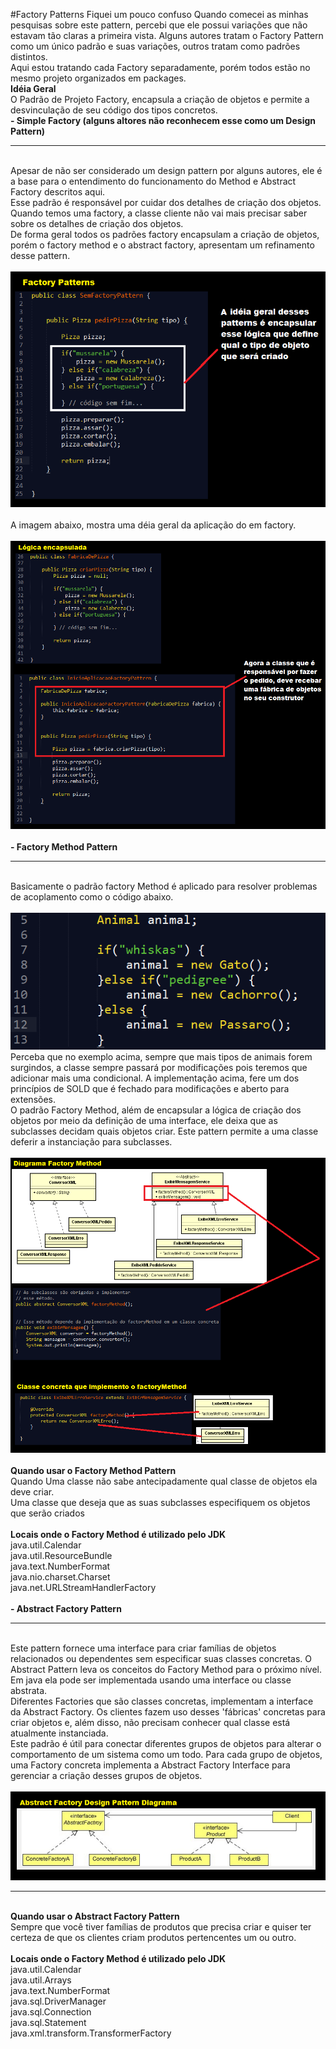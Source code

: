 #Factory Patterns
Fiquei um pouco confuso Quando comecei as minhas pesquisas sobre este pattern, percebi que ele possui variações que não estavam tão claras a primeira vista. Alguns autores tratam o Factory Pattern como um único padrão e suas variações, outros tratam como padrões distintos.
<br/>
Aqui estou tratando cada Factory separadamente, porém todos estão no mesmo projeto organizados em packages.
<br/>
<b>Idéia Geral</b>
<br/>
O Padrão de Projeto Factory, encapsula a criação de objetos e permite a desvinculação de seu código dos tipos concretos.
<br/>
<b> - Simple Factory (alguns altores não reconhecem esse como um Design Pattern) </b>
<br/><hr/><br/>
Apesar de não ser considerado um design pattern por alguns autores, ele é a base para o entendimento do funcionamento do Method e Abstract Factory descritos aqui.
<br/> 
Esse padrão é responsável por cuidar dos detalhes de criação dos objetos. Quando temos uma factory, a classe cliente não vai mais precisar saber sobre os detalhes de criação dos objetos.
<br/>
De forma geral todos os padrões factory encapsulam a criação de objetos, porém o factory method e o abstract factory, apresentam um refinamento desse pattern.
<br/><br/>
![alt tag](https://github.com/edneyRoldao/DesignPatternComJava/blob/master/supportFiles/factory.png)
<br/>
<br/>
A imagem abaixo, mostra uma déia geral da aplicação do em factory.
<br/><br/>
![alt tag](https://github.com/edneyRoldao/DesignPatternComJava/blob/master/supportFiles/factory00.png)
<br/><br/>
<b> - Factory Method Pattern</b>
<br/><hr/><br/>
Basicamente o padrão factory Method é aplicado para resolver problemas de acoplamento como o código abaixo.
<br/><br/>
![alt tag](https://github.com/edneyRoldao/DesignPatternComJava/blob/master/supportFiles/factory01.png)
<br/>
Perceba que no exemplo acima, sempre que mais tipos de animais forem surgindos, a classe sempre passará por modificações pois teremos que adicionar mais uma condicional. A implementação acima, fere um dos princípios de SOLD que é fechado para modificações e aberto para extensões.
<br/>
O padrão Factory Method, além de encapsular a lógica de criação dos objetos por meio da definição de uma interface, ele deixa que as subclasses decidam quais objetos criar. Este pattern permite a uma classe deferir a instanciação para subclasses.
<br/><br/>
![alt tag](https://github.com/edneyRoldao/DesignPatternComJava/blob/master/supportFiles/factory02.png)
<br/><br/>
<b>Quando usar o Factory Method Pattern</b>
<br/>
Quando Uma classe não sabe antecipadamente qual classe de objetos ela deve criar.
<br/>
Uma classe que deseja que as suas subclasses especifiquem os objetos que serão criados
<br/><br/>
<b>Locais onde o Factory Method é utilizado pelo JDK</b>
<br/>
java.util.Calendar
<br/>
java.util.ResourceBundle
<br/>
java.text.NumberFormat
<br/>
java.nio.charset.Charset
<br/>
java.net.URLStreamHandlerFactory
<br/><br/>
<b> - Abstract Factory Pattern</b>
<br/><hr/><br/>
Este pattern fornece uma interface para criar famílias de objetos relacionados ou dependentes sem especificar suas classes concretas. O Abstract Pattern leva os conceitos do Factory Method para o próximo nível. Em java ela pode ser implementada usando uma interface ou classe abstrata.
<br/>
Diferentes Factories que são classes concretas, implementam a interface da Abstract Factory. Os clientes fazem uso desses 'fábricas' concretas para criar objetos e, além disso, não precisam conhecer qual classe está atualmente instanciada.
<br/>
Este padrão é útil para conectar diferentes grupos de objetos para alterar o comportamento de um sistema como um todo. Para cada grupo de objetos, uma Factory concreta implementa a Abstract Factory Interface para gerenciar a criação desses grupos de objetos.
<br/><br/>
![alt tag](https://github.com/edneyRoldao/DesignPatternComJava/blob/master/supportFiles/factory03.png)
<hr/><br/>
<b>Quando usar o Abstract Factory Pattern</b>
<br/>
Sempre que você tiver famílias de produtos que precisa criar e quiser ter certeza de que os clientes criam produtos pertencentes um ou outro.
<br/><br/>
<b>Locais onde o Factory Method é utilizado pelo JDK</b>
<br/>
java.util.Calendar
<br/>
java.util.Arrays
<br/>
java.text.NumberFormat
<br/>
java.sql.DriverManager
<br/>
java.sql.Connection
<br/>
java.sql.Statement
<br/>
java.xml.transform.TransformerFactory


